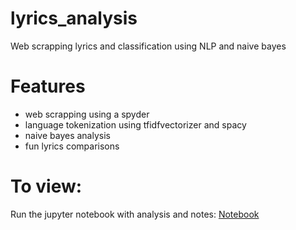 # lyrics_analysis
Web scrapping lyrics and classification using NLP and naive bayes

# Features
* web scrapping using a spyder
* language tokenization using tfidfvectorizer and spacy
* naive bayes analysis
* fun lyrics comparisons

# To view: 
Run the jupyter notebook with analysis and notes: [Notebook](https://github.com/thedinak/lyrics_analysis/blob/master/lyrics_data_processing.ipynb)
